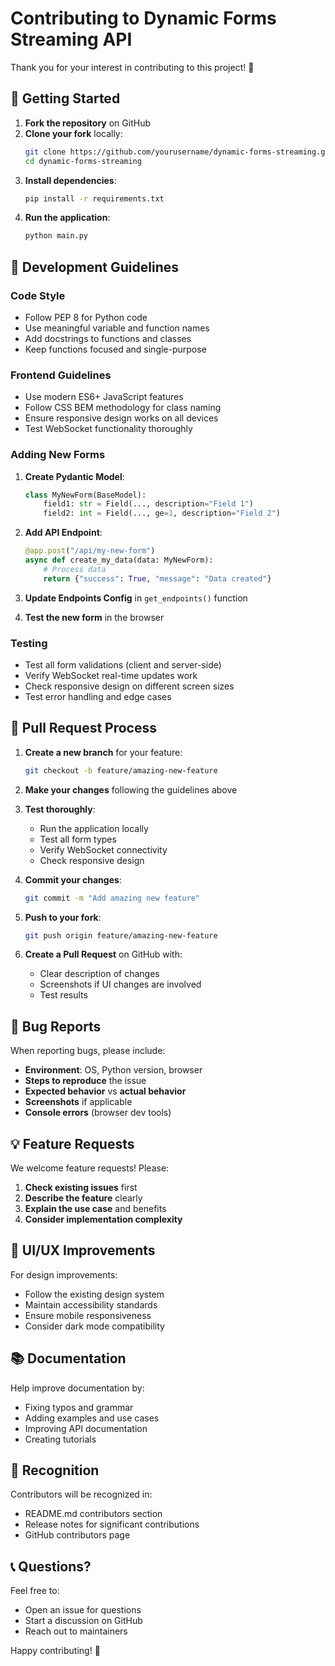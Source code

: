 # Contributing to Dynamic Forms Streaming API

Thank you for your interest in contributing to this project! 🎉

## 🚀 Getting Started

1. **Fork the repository** on GitHub
2. **Clone your fork** locally:
   ```bash
   git clone https://github.com/yourusername/dynamic-forms-streaming.git
   cd dynamic-forms-streaming
   ```
3. **Install dependencies**:
   ```bash
   pip install -r requirements.txt
   ```
4. **Run the application**:
   ```bash
   python main.py
   ```

## 🔧 Development Guidelines

### Code Style
- Follow PEP 8 for Python code
- Use meaningful variable and function names
- Add docstrings to functions and classes
- Keep functions focused and single-purpose

### Frontend Guidelines
- Use modern ES6+ JavaScript features
- Follow CSS BEM methodology for class naming
- Ensure responsive design works on all devices
- Test WebSocket functionality thoroughly

### Adding New Forms

1. **Create Pydantic Model**:
   ```python
   class MyNewForm(BaseModel):
       field1: str = Field(..., description="Field 1")
       field2: int = Field(..., ge=1, description="Field 2")
   ```

2. **Add API Endpoint**:
   ```python
   @app.post("/api/my-new-form")
   async def create_my_data(data: MyNewForm):
       # Process data
       return {"success": True, "message": "Data created"}
   ```

3. **Update Endpoints Config** in `get_endpoints()` function

4. **Test the new form** in the browser

### Testing

- Test all form validations (client and server-side)
- Verify WebSocket real-time updates work
- Check responsive design on different screen sizes
- Test error handling and edge cases

## 📝 Pull Request Process

1. **Create a new branch** for your feature:
   ```bash
   git checkout -b feature/amazing-new-feature
   ```

2. **Make your changes** following the guidelines above

3. **Test thoroughly**:
   - Run the application locally
   - Test all form types
   - Verify WebSocket connectivity
   - Check responsive design

4. **Commit your changes**:
   ```bash
   git commit -m "Add amazing new feature"
   ```

5. **Push to your fork**:
   ```bash
   git push origin feature/amazing-new-feature
   ```

6. **Create a Pull Request** on GitHub with:
   - Clear description of changes
   - Screenshots if UI changes are involved
   - Test results

## 🐛 Bug Reports

When reporting bugs, please include:

- **Environment**: OS, Python version, browser
- **Steps to reproduce** the issue
- **Expected behavior** vs **actual behavior**
- **Screenshots** if applicable
- **Console errors** (browser dev tools)

## 💡 Feature Requests

We welcome feature requests! Please:

1. **Check existing issues** first
2. **Describe the feature** clearly
3. **Explain the use case** and benefits
4. **Consider implementation complexity**

## 🎨 UI/UX Improvements

For design improvements:

- Follow the existing design system
- Maintain accessibility standards
- Ensure mobile responsiveness
- Consider dark mode compatibility

## 📚 Documentation

Help improve documentation by:

- Fixing typos and grammar
- Adding examples and use cases
- Improving API documentation
- Creating tutorials

## 🙏 Recognition

Contributors will be recognized in:
- README.md contributors section
- Release notes for significant contributions
- GitHub contributors page

## 📞 Questions?

Feel free to:
- Open an issue for questions
- Start a discussion on GitHub
- Reach out to maintainers

Happy contributing! 🚀
